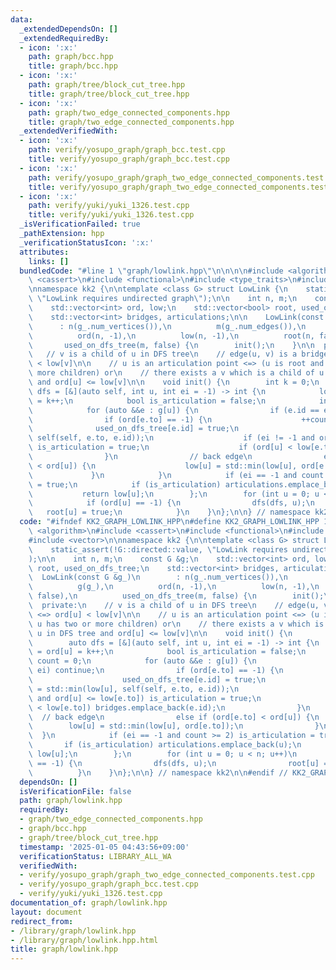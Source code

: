 ```yaml
---
data:
  _extendedDependsOn: []
  _extendedRequiredBy:
  - icon: ':x:'
    path: graph/bcc.hpp
    title: graph/bcc.hpp
  - icon: ':x:'
    path: graph/tree/block_cut_tree.hpp
    title: graph/tree/block_cut_tree.hpp
  - icon: ':x:'
    path: graph/two_edge_connected_components.hpp
    title: graph/two_edge_connected_components.hpp
  _extendedVerifiedWith:
  - icon: ':x:'
    path: verify/yosupo_graph/graph_bcc.test.cpp
    title: verify/yosupo_graph/graph_bcc.test.cpp
  - icon: ':x:'
    path: verify/yosupo_graph/graph_two_edge_connected_components.test.cpp
    title: verify/yosupo_graph/graph_two_edge_connected_components.test.cpp
  - icon: ':x:'
    path: verify/yuki/yuki_1326.test.cpp
    title: verify/yuki/yuki_1326.test.cpp
  _isVerificationFailed: true
  _pathExtension: hpp
  _verificationStatusIcon: ':x:'
  attributes:
    links: []
  bundledCode: "#line 1 \"graph/lowlink.hpp\"\n\n\n\n#include <algorithm>\n#include\
    \ <cassert>\n#include <functional>\n#include <type_traits>\n#include <vector>\n\
    \nnamespace kk2 {\n\ntemplate <class G> struct LowLink {\n    static_assert(!G::directed::value,\
    \ \"LowLink requires undirected graph\");\n\n    int n, m;\n    const G &g;\n\
    \    std::vector<int> ord, low;\n    std::vector<bool> root, used_on_dfs_tree;\n\
    \    std::vector<int> bridges, articulations;\n\n    LowLink(const G &g_)\n  \
    \      : n(g_.num_vertices()),\n          m(g_.num_edges()),\n          g(g_),\n\
    \          ord(n, -1),\n          low(n, -1),\n          root(n, false),\n   \
    \       used_on_dfs_tree(m, false) {\n        init();\n    }\n\n  private:\n \
    \   // v is a child of u in DFS tree\n    // edge(u, v) is a bridge <=> ord[u]\
    \ < low[v]\n\n    // u is an articulation point <=> (u is root and u has two or\
    \ more children) or\n    // there exists a v which is a child of u in DFS tree\
    \ and ord[u] <= low[v]\n\n    void init() {\n        int k = 0;\n        auto\
    \ dfs = [&](auto self, int u, int ei = -1) -> int {\n            low[u] = ord[u]\
    \ = k++;\n            bool is_articulation = false;\n            int count = 0;\n\
    \            for (auto &&e : g[u]) {\n                if (e.id == ei) continue;\n\
    \                if (ord[e.to] == -1) {\n                    ++count;\n      \
    \              used_on_dfs_tree[e.id] = true;\n                    low[u] = std::min(low[u],\
    \ self(self, e.to, e.id));\n                    if (ei != -1 and ord[u] <= low[e.to])\
    \ is_articulation = true;\n                    if (ord[u] < low[e.to]) bridges.emplace_back(e.id);\n\
    \                }\n                // back edge\n                else if (ord[e.to]\
    \ < ord[u]) {\n                    low[u] = std::min(low[u], ord[e.to]);\n   \
    \             }\n            }\n            if (ei == -1 and count >= 2) is_articulation\
    \ = true;\n            if (is_articulation) articulations.emplace_back(u);\n \
    \           return low[u];\n        };\n        for (int u = 0; u < n; u++)\n\
    \            if (ord[u] == -1) {\n                dfs(dfs, u);\n             \
    \   root[u] = true;\n            }\n    }\n};\n\n} // namespace kk2\n\n\n"
  code: "#ifndef KK2_GRAPH_LOWLINK_HPP\n#define KK2_GRAPH_LOWLINK_HPP 1\n\n#include\
    \ <algorithm>\n#include <cassert>\n#include <functional>\n#include <type_traits>\n\
    #include <vector>\n\nnamespace kk2 {\n\ntemplate <class G> struct LowLink {\n\
    \    static_assert(!G::directed::value, \"LowLink requires undirected graph\"\
    );\n\n    int n, m;\n    const G &g;\n    std::vector<int> ord, low;\n    std::vector<bool>\
    \ root, used_on_dfs_tree;\n    std::vector<int> bridges, articulations;\n\n  \
    \  LowLink(const G &g_)\n        : n(g_.num_vertices()),\n          m(g_.num_edges()),\n\
    \          g(g_),\n          ord(n, -1),\n          low(n, -1),\n          root(n,\
    \ false),\n          used_on_dfs_tree(m, false) {\n        init();\n    }\n\n\
    \  private:\n    // v is a child of u in DFS tree\n    // edge(u, v) is a bridge\
    \ <=> ord[u] < low[v]\n\n    // u is an articulation point <=> (u is root and\
    \ u has two or more children) or\n    // there exists a v which is a child of\
    \ u in DFS tree and ord[u] <= low[v]\n\n    void init() {\n        int k = 0;\n\
    \        auto dfs = [&](auto self, int u, int ei = -1) -> int {\n            low[u]\
    \ = ord[u] = k++;\n            bool is_articulation = false;\n            int\
    \ count = 0;\n            for (auto &&e : g[u]) {\n                if (e.id ==\
    \ ei) continue;\n                if (ord[e.to] == -1) {\n                    ++count;\n\
    \                    used_on_dfs_tree[e.id] = true;\n                    low[u]\
    \ = std::min(low[u], self(self, e.to, e.id));\n                    if (ei != -1\
    \ and ord[u] <= low[e.to]) is_articulation = true;\n                    if (ord[u]\
    \ < low[e.to]) bridges.emplace_back(e.id);\n                }\n              \
    \  // back edge\n                else if (ord[e.to] < ord[u]) {\n            \
    \        low[u] = std::min(low[u], ord[e.to]);\n                }\n          \
    \  }\n            if (ei == -1 and count >= 2) is_articulation = true;\n     \
    \       if (is_articulation) articulations.emplace_back(u);\n            return\
    \ low[u];\n        };\n        for (int u = 0; u < n; u++)\n            if (ord[u]\
    \ == -1) {\n                dfs(dfs, u);\n                root[u] = true;\n  \
    \          }\n    }\n};\n\n} // namespace kk2\n\n#endif // KK2_GRAPH_LOWLINK_HPP\n"
  dependsOn: []
  isVerificationFile: false
  path: graph/lowlink.hpp
  requiredBy:
  - graph/two_edge_connected_components.hpp
  - graph/bcc.hpp
  - graph/tree/block_cut_tree.hpp
  timestamp: '2025-01-05 04:43:56+09:00'
  verificationStatus: LIBRARY_ALL_WA
  verifiedWith:
  - verify/yosupo_graph/graph_two_edge_connected_components.test.cpp
  - verify/yosupo_graph/graph_bcc.test.cpp
  - verify/yuki/yuki_1326.test.cpp
documentation_of: graph/lowlink.hpp
layout: document
redirect_from:
- /library/graph/lowlink.hpp
- /library/graph/lowlink.hpp.html
title: graph/lowlink.hpp
---
```


